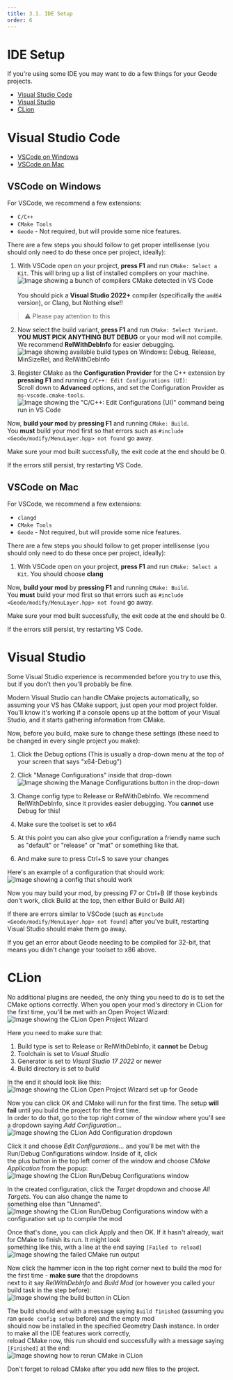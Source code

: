 ```yaml
---
title: 3.1. IDE Setup
order: 6
---
```


# IDE Setup

If you're using some IDE you may want to do a few things for your Geode projects.

* [Visual Studio Code](#visual-studio-code)
* [Visual Studio](#visual-studio)
* [CLion](#clion)

# Visual Studio Code

* [VSCode on Windows](#vscode-on-windows)
* [VSCode on Mac](#vscode-on-mac)

## VSCode on Windows

For VSCode, we recommend a few extensions:
- `C/C++`
- `CMake Tools`
- `Geode` - Not required, but will provide some nice features.

There are a few steps you should follow to get proper intellisense (you should only need to do these once per project, ideally):


1. With VSCode open on your project, **press F1** and run `CMake: Select a Kit`. This will bring up a list of installed compilers on your machine. \
![Image showing a bunch of compilers CMake detected in VS Code](/assets/win_compilers.png) \
\
You should pick a **Visual Studio 2022+** compiler (specifically the `amd64` version), or Clang, but Nothing else!!

> :warning: Please pay attention to this
2. Now select the build variant, **press F1** and run `CMake: Select Variant`. \
**YOU MUST PICK ANYTHING BUT DEBUG** or your mod will not compile. \
We recommend **RelWithDebInfo** for easier debugging. \
![Image showing available build types on Windows: Debug, Release, MinSizeRel, and RelWithDebInfo](/assets/win_relwithdebinfo.png)

3. Register CMake as the **Configuration Provider** for the C++ extension by **pressing F1** and running `C/C++: Edit Configurations (UI)`:\
Scroll down to **Advanced** options, and set the Configuration Provider as `ms-vscode.cmake-tools`. \
![Image showing the "C/C++: Edit Configurations (UI)" command being run in VS Code](/assets/win_usecmake.png)

Now, **build your mod** by **pressing F1** and running `CMake: Build`. \
You **must** build your mod first so that errors such as `#include <Geode/modify/MenuLayer.hpp> not found` go away.

Make sure your mod built successfully, the exit code at the end should be 0.

If the errors still persist, try restarting VS Code.

## VSCode on Mac

For VSCode, we recommend a few extensions:
- `clangd`
- `CMake Tools`
- `Geode` - Not required, but will provide some nice features.

There are a few steps you should follow to get proper intellisense (you should only need to do these once per project, ideally):

1. With VSCode open on your project, **press F1** and run `CMake: Select a Kit`. You should choose **clang**

Now, **build your mod** by **pressing F1** and running `CMake: Build`. \
You **must** build your mod first so that errors such as `#include <Geode/modify/MenuLayer.hpp> not found` go away.

Make sure your mod built successfully, the exit code at the end should be 0.

If the errors still persist, try restarting VS Code.

# Visual Studio

Some Visual Studio experience is recommended before you try to use this, but if you don't then you'll probably be fine.

Modern Visual Studio can handle CMake projects automatically, so assuming your VS has CMake support, just open your mod project folder. You'll know it's working if a console opens up at the bottom of your Visual Studio, and it starts gathering information from CMake.

Now, before you build, make sure to change these settings (these need to be changed in every single project you make):

1. Click the Debug options (This is usually a drop-down menu at the top of your screen that says "x64-Debug")
1. Click "Manage Configurations" inside that drop-down \
![Image showing the Manage Configurations button in the drop-down](/assets/vs_manage_configurations.png)

1. Change config type to Release or RelWithDebInfo. We recommend RelWithDebInfo, since it provides easier debugging. You **cannot** use Debug for this!
1. Make sure the toolset is set to x64
1. At this point you can also give your configuration a friendly name such as "default" or "release" or "mat" or something like that.
1. And make sure to press Ctrl+S to save your changes

Here's an example of a configuration that should work:
![Image showing a config that should work](/assets/vs_example_config.png)


Now you may build your mod, by pressing F7 or Ctrl+B (If those keybinds don't work, click Build at the top, then either Build or Build All)

If there are errors similar to VSCode (such as `#include <Geode/modify/MenuLayer.hpp> not found`) after you've built, restarting Visual Studio should make them go away.

If you get an error about Geode needing to be compiled for 32-bit, that means you didn't change your toolset to x86 above.

# CLion
No additional plugins are needed, the only thing you need to do is to set the CMake options correctly. When you open your mod's directory in CLion for the first time, you'll be met with an Open Project Wizard:
![Image showing the CLion Open Project Wizard](/assets/clion_openprojectwizard.png)

Here you need to make sure that:

1. Build type is set to Release or RelWithDebInfo, it **cannot** be Debug
2. Toolchain is set to *Visual Studio*
3. Generator is set to *Visual Studio 17 2022* or newer
4. Build directory is set to *build*

In the end it should look like this:  
![Image showing the CLion Open Project Wizard set up for Geode](/assets/clion_openprojectwizardsetup.png)

Now you can click OK and CMake will run for the first time. The setup **will fail** until you build the project for the first time. \
In order to do that, go to the top right corner of the window where you'll see a dropdown saying *Add Configuration...*  
![Image showing the CLion Add Configuration dropdown](/assets/clion_addconfiguration.png)

Click it and choose *Edit Configurations...* and you'll be met with the Run/Debug Configurations window. Inside of it, click \
the plus button in the top left corner of the window and choose *CMake Application* from the popup:  
![Image showing the CLion Run/Debug Configurations window](/assets/clion_rundebugwindow.png)

In the created configuration, click the *Target* dropdown and choose *All Targets*. You can also change the name to \
something else than "Unnamed".  
![Image showing the CLion Run/Debug Configurations window with a configuration set up to compile the mod](/assets/clion_rundebugsetup.png)

Once that's done, you can click Apply and then OK. If it hasn't already, wait for CMake to finish its run. It might look \
something like this, with a line at the end saying `[Failed to reload]`  
![Image showing the failed CMake run output](/assets/clion_cmakerunfailed.png)

Now click the hammer icon in the top right corner next to build the mod for the first time - **make sure** that the dropdowns \
next to it say *RelWithDebInfo* and *Build Mod* (or however you called your build task in the step before):  
![Image showing the build button in CLion](/assets/clion_buildmod.png)

The build should end with a message saying `Build finished` (assuming you ran `geode config setup` before) and the empty mod \
should now be installed in the specified Geometry Dash instance. In order to make all the IDE features work correctly, \
reload CMake now, this run should end successfully with a message saying `[Finished]` at the end:  
![Image showing how to rerun CMake in CLion](/assets/clion_reloadcmake.png)

Don't forget to reload CMake after you add new files to the project.
